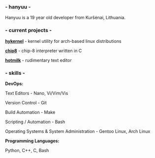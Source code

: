 ### - hanyuu -

Hanyuu is a 19 year old developer from Kuršėnai, Lithuania.

### - current projects -

[**hykernel**](https://github.com/0xhanyuu/hykernel) - kernel utility for arch-based linux distributions

[**chip8**](https://github.com/0xhanyuu/chip8-interpreter) - chip-8 interpreter written in C

[**hotmilk**](https://github.com/0xhanyuu/hotmilk) - rudimentary text editor

### - skills -

**DevOps:**

Text Editors - Nano, Vi/Vim/Vis

Version Control - Git

Build Automation - Make

Scripting / Automation - Bash

Operating Systems & System Administration - Gentoo Linux, Arch Linux

**Programming Languages:**

Python, C++, C, Bash
